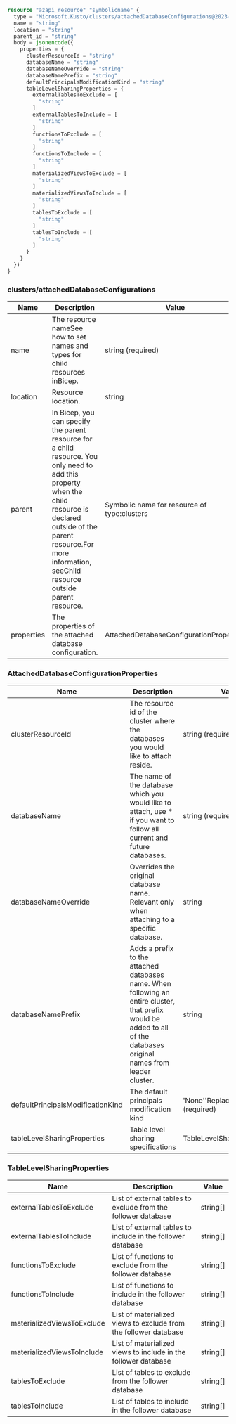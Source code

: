 ```terraform
resource "azapi_resource" "symbolicname" {
  type = "Microsoft.Kusto/clusters/attachedDatabaseConfigurations@2023-08-15"
  name = "string"
  location = "string"
  parent_id = "string"
  body = jsonencode({
    properties = {
      clusterResourceId = "string"
      databaseName = "string"
      databaseNameOverride = "string"
      databaseNamePrefix = "string"
      defaultPrincipalsModificationKind = "string"
      tableLevelSharingProperties = {
        externalTablesToExclude = [
          "string"
        ]
        externalTablesToInclude = [
          "string"
        ]
        functionsToExclude = [
          "string"
        ]
        functionsToInclude = [
          "string"
        ]
        materializedViewsToExclude = [
          "string"
        ]
        materializedViewsToInclude = [
          "string"
        ]
        tablesToExclude = [
          "string"
        ]
        tablesToInclude = [
          "string"
        ]
      }
    }
  })
}

```

### clusters/attachedDatabaseConfigurations

| Name | Description | Value |
|-|-|-|
| name | The resource nameSee how to set names and types for child resources inBicep. | string (required) |
| location | Resource location. | string |
| parent | In Bicep, you can specify the parent resource for a child resource. You only need to add this property when the child resource is declared outside of the parent resource.For more information, seeChild resource outside parent resource. | Symbolic name for resource of type:clusters |
| properties | The properties of the attached database configuration. | AttachedDatabaseConfigurationProperties |


### AttachedDatabaseConfigurationProperties

| Name | Description | Value |
|-|-|-|
| clusterResourceId | The resource id of the cluster where the databases you would like to attach reside. | string (required) |
| databaseName | The name of the database which you would like to attach, use * if you want to follow all current and future databases. | string (required) |
| databaseNameOverride | Overrides the original database name. Relevant only when attaching to a specific database. | string |
| databaseNamePrefix | Adds a prefix to the attached databases name. When following an entire cluster, that prefix would be added to all of the databases original names from leader cluster. | string |
| defaultPrincipalsModificationKind | The default principals modification kind | 'None''Replace''Union' (required) |
| tableLevelSharingProperties | Table level sharing specifications | TableLevelSharingProperties |


### TableLevelSharingProperties

| Name | Description | Value |
|-|-|-|
| externalTablesToExclude | List of external tables to exclude from the follower database | string[] |
| externalTablesToInclude | List of external tables to include in the follower database | string[] |
| functionsToExclude | List of functions to exclude from the follower database | string[] |
| functionsToInclude | List of functions to include in the follower database | string[] |
| materializedViewsToExclude | List of materialized views to exclude from the follower database | string[] |
| materializedViewsToInclude | List of materialized views to include in the follower database | string[] |
| tablesToExclude | List of tables to exclude from the follower database | string[] |
| tablesToInclude | List of tables to include in the follower database | string[] |


